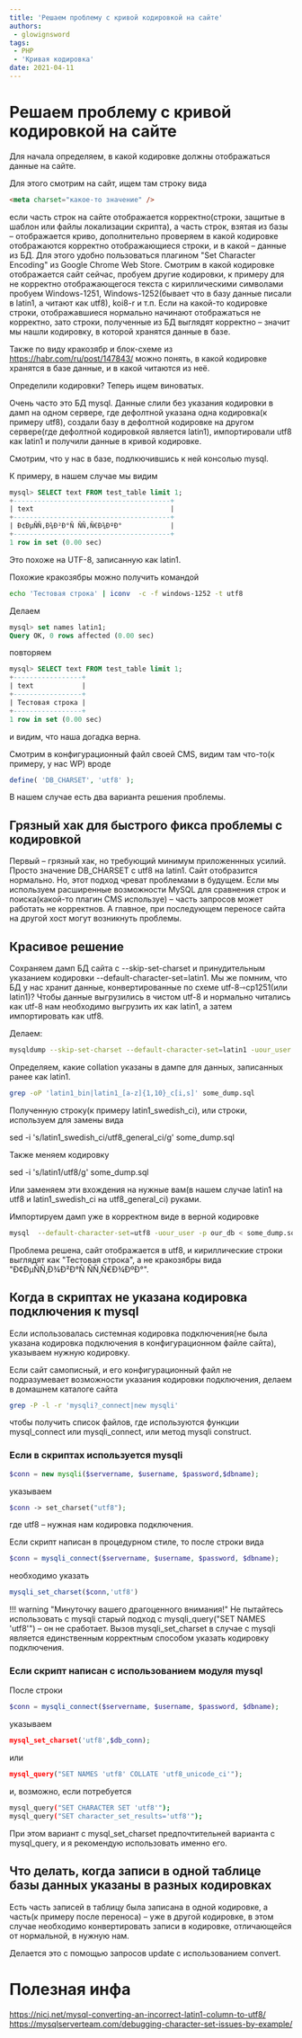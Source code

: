 ```yaml
---
title: 'Решаем проблему с кривой кодировкой на сайте'
authors: 
 - glowignsword
tags:
 - PHP
 - 'Кривая кодировка'
date: 2021-04-11
---
```


# Решаем проблему с кривой кодировкой на сайте

Для начала определяем, в какой кодировке должны отображаться данные на сайте.

Для этого смотрим на сайт, ищем там строку вида 

```html
<meta charset="какое-то значение" />
```
если часть строк на сайте отображается корректно(строки, защитые в шаблон или файлы локализации скрипта), а часть строк, взятая из базы – отображается криво, дополнительно проверяем в какой кодировке отображаются корректно отображающиеся строки, и в какой – данные из БД. Для этого удобно пользоваться плагином "Set Character Encoding" из Google Chrome Web Store. Смотрим в какой кодировке отображается сайт сейчас, пробуем другие кодировки, к примеру для не корректно отображающегося текста с кириллическими символами пробуем Windows-1251, Windows-1252(бывает что в базу данные писали в latin1, а читают как utf8), koi8-r и т.п. Если на какой-то кодировке строки, отображавшиеся нормально начинают отображаться не корректно, зато строки, полученные из БД выглядят корректно – значит мы нашли кодировку, в которой хранятся данные в базе.

Также по виду кракозябр и блок-схеме из https://habr.com/ru/post/147843/ можно понять, в какой кодировке хранятся в базе данные, и в какой читаются из неё.

Определили кодировки? Теперь ищем виноватых.

Очень часто это БД mysql. Данные слили без указания кодировки в дамп на одном сервере, где дефолтной указана одна кодировка(к примеру utf8), создали базу в дефолтной кодировке на другом сервере(где дефолтной кодировкой является latin1), импортировали utf8 как latin1 и получили данные в кривой кодировке.

Смотрим, что у нас в базе, подлкючившись к ней консолью mysql.

К примеру, в нашем случае мы видим

```sql
mysql> SELECT text FROM test_table limit 1;
+---------------------------------------+
| text                                  |
+---------------------------------------+
| Ð¢ÐµÑÑ‚Ð¾Ð²Ð°Ñ ÑÑ‚Ñ€Ð¾ÐºÐ°            |
+---------------------------------------+
1 row in set (0.00 sec)
```

Это похоже на UTF-8, записанную как latin1.

Похожие кракозябры можно получить командой

```bash
echo 'Тестовая строка' | iconv  -c -f windows-1252 -t utf8
```

Делаем

```sql
mysql> set names latin1;
Query OK, 0 rows affected (0.00 sec)
```

повторяем

```sql
mysql> SELECT text FROM test_table limit 1;
+-----------------+
| text            |
+-----------------+
| Тестовая строка |
+-----------------+
1 row in set (0.00 sec)
```

и видим, что наша догадка верна.

Смотрим в конфигурационный файл своей CMS, видим там что-то(к примеру, у нас WP) вроде

```php
define( 'DB_CHARSET', 'utf8' );
```

В нашем случае есть два варианта решения проблемы. 

## Грязный хак для быстрого фикса проблемы с кодировкой

Первый – грязный хак, но требующий минимум приложеннных усилий.  Просто значение DB_CHARSET с utf8 на latin1. Сайт отобразится нормально. Но, этот подход чреват проблемами в будущем. Если мы используем расширенные возможности MySQL для сравнения строк и поиска(какой-то плагин CMS используе) – часть запросов может работать не корректнов. А главное, при последующем переносе сайта на другой хост могут возникнуть проблемы.

## Красивое решение

Сохраняем дамп БД сайта с --skip-set-charset  и принудительным указанием кодировки --default-character-set=latin1. Мы же помним, что БД у нас хранит данные, конвертированные по схеме utf-8⇾cp1251(или latin1)? Чтобы данные выгрузились в чистом utf-8 и нормально читались как utf-8 нам необходимо выгрузить их как latin1, а затем импортировать как utf8.

Делаем:

```bash
mysqldump --skip-set-charset --default-character-set=latin1 -uour_user -p our_db > some_dump.sql
```

Определяем, какие collation указаны в дампе для данных, записанных ранее как latin1.

```bash
grep -oP 'latin1_bin|latin1_[a-z]{1,10}_c[i,s]' some_dump.sql
```

Полученную строку(к примеру latin1_swedish_ci), или строки, используем для замены вида

sed -i 's/latin1_swedish_ci/utf8_general_ci/g' some_dump.sql

Также меняем кодировку

sed -i 's/latin1/utf8/g' some_dump.sql

Или заменяем эти вхождения на нужные вам(в нашем случае latin1 на utf8 и latin1_swedish_ci на utf8_general_ci) руками.

Импортируем дамп уже в корректном виде в верной кодировке

```bash
mysql  --default-character-set=utf8 -uour_user -p our_db < some_dump.sql
```

Проблема решена, сайт отображается в utf8, и кириллические строки выглядят как "Тестовая строка", а не кракозябры вида "Ð¢ÐµÑÑ‚Ð¾Ð²Ð°Ñ ÑÑ‚Ñ€Ð¾ÐºÐ°".

## Когда в скриптах не указана кодировка подключения к mysql

Если использовалась системная кодировка подключения(не была указана кодировка подключения в конфигурационном файле сайта), указываем нужную кодировку. 

Если сайт самописный, и его конфигурационный файл не подразумевает возможности указания кодировки подключения, делаем в домашнем каталоге сайта

```bash
grep -P -l -r 'mysqli?_connect|new mysqli'
```
чтобы получить список файлов, где используются функции mysql_connect или mysqli_connect, или метод mysqli construct.

### Если в скриптах используется mysqli

```php
$conn = new mysqli($servername, $username, $password,$dbname);
```
указываем 

```php
$conn -> set_charset("utf8");
```

где utf8 – нужная нам кодировка подключения.

Если скрипт написан в процедурном стиле, то после строки вида

```php
$conn = mysqli_connect($servername, $username, $password, $dbname);
```
необходимо указать

```php
mysqli_set_charset($conn,'utf8')  
```

!!! warning "Минуточку вашего драгоценного внимания!"
    Не пытайтесь использовать с mysqli старый подход с mysqli_query("SET NAMES 'utf8'") – он не сработает. Вызов mysqli_set_charset в случае с mysqli является единственным корректным способом указать кодировку подключения.

### Если скрипт написан с использованием модуля mysql

После строки 

```php
$conn = mysqli_connect($servername, $username, $password, $dbname);
```

указываем

```php
mysql_set_charset('utf8',$db_conn);
```

или

```php
mysql_query("SET NAMES 'utf8' COLLATE 'utf8_unicode_ci'");
```
и, возможно, если потребуется

```bash
mysql_query("SET CHARACTER SET 'utf8'");
mysql_query("SET character_set_results='utf8'");
```
При этом вариант с mysql_set_charset предпочтительней варианта с mysql_query, и я рекомендую использовать именно его.

## Что делать, когда записи в одной таблице базы данных указаны в разных кодировках

Есть часть записей в таблицу была записана в одной кодировке, а часть(к примеру после переноса) – уже в другой кодировке, в этом случае необходимо конвертировать записи в кодировке, отличающейся от нормальной, в нужную нам.

Делается это с помощью запросов update с использованием convert.



# Полезная инфа
https://nicj.net/mysql-converting-an-incorrect-latin1-column-to-utf8/
https://mysqlserverteam.com/debugging-character-set-issues-by-example/